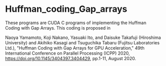 # Huffman_coding_Gap_arrays

These programs are CUDA C programs of implementing the Huffman Coding with Gap Arrays. This coding is proposed in 

Naoya Yamamoto, Koji Nakano, Yasuaki Ito, and Daisuke Takafuji (Hiroshima University) and Akihiko Kasagi and Tsuguchika Tabaru (Fujitsu Laboratories Ltd.),
"Huffman Coding with Gap Arrays for GPU Acceleration," 49th International Conference on Parallel Processing (ICPP) 2020, https://doi.org/10.1145/3404397.3404429, pp.1-11, August 2020.
